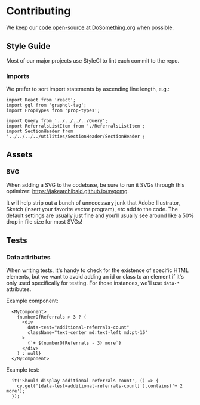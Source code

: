 # Contributing

We keep our [code open-source at DoSomething.org](https://github.com/dosomething) when possible.

## Style Guide

Most of our major projects use StyleCI to lint each commit to the repo.

### Imports

We prefer to sort import statements by ascending line length, e.g.:
```
import React from 'react';
import gql from 'graphql-tag';
import PropTypes from 'prop-types';

import Query from '../../../../Query';
import ReferralsListItem from './ReferralsListItem';
import SectionHeader from '../../../../utilities/SectionHeader/SectionHeader';

```

## Assets

### SVG

When adding a SVG to the codebase, be sure to run it SVGs through this optimizer: https://jakearchibald.github.io/svgomg.

It will help strip out a bunch of unnecessary junk that Adobe Illustrator, Sketch (insert your favorite vector program), etc add to the code. The default settings are usually just fine and you’ll usually see around like a 50% drop in file size for most SVGs!

## Tests

### Data attributes

When writing tests, it's handy to check for the existence of specific HTML elements, but we want to avoid adding an id or class to an element if it's only used specifically for testing. For those instances, we'll use `data-*` attributes.

Example component:

```
  <MyComponent>
    {numberOfReferrals > 3 ? (
      <div
        data-test="additional-referrals-count"
        className="text-center md:text-left md:pt-16"
      >
        {`+ ${numberOfReferrals - 3} more`}
      </div>
    ) : null}
  </MyComponent>
```

Example test:

```
  it('Should display additional referrals count', () => {
    cy.get('[data-test=additional-referrals-count]').contains('+ 2 more');
  });
```

